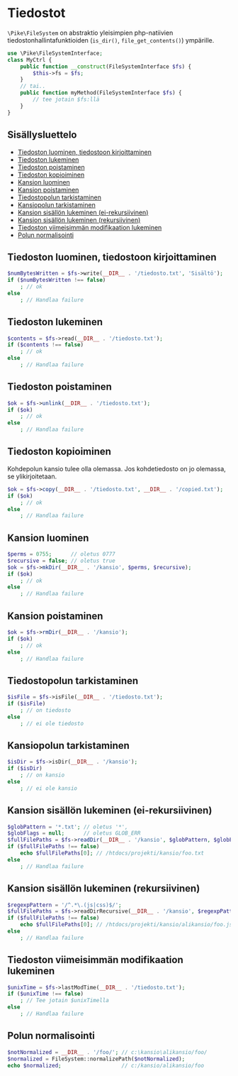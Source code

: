 # Tiedostot

`\Pike\FileSystem` on abstraktio yleisimpien php-natiivien tiedostonhallintafunktioiden (`is_dir()`, `file_get_contents()`) ympärille.

```php
use \Pike\FileSystemInterface;
class MyCtrl {
    public function __construct(FileSystemInterface $fs) {
        $this->fs = $fs;
    }
    // tai..
    public function myMethod(FileSystemInterface $fs) {
        // tee jotain $fs:llä
    }
}

```

## Sisällysluettelo

- [Tiedoston luominen, tiedostoon kirjoittaminen](#tiedoston-luominen-tiedostoon-kirjoittaminen)
- [Tiedoston lukeminen](#tiedoston-lukeminen)
- [Tiedoston poistaminen](#tiedoston-poistaminen)
- [Tiedoston kopioiminen](#tiedoston-kopioiminen)
- [Kansion luominen](#kansion-luominen)
- [Kansion poistaminen](#kansion-poistaminen)
- [Tiedostopolun tarkistaminen](#tiedostopolun-tarkistaminen)
- [Kansiopolun tarkistaminen](#kansiopolun-tarkistaminen)
- [Kansion sisällön lukeminen (ei-rekursiivinen)](#kansion-sisällön-lukeminen-ei-rekursiivinen)
- [Kansion sisällön lukeminen (rekursiivinen)](#kansion-sisällön-lukeminen-rekursiivinen)
- [Tiedoston viimeisimmän modifikaation lukeminen](#tiedoston-viimeisimmän-modifikaation-lukeminen)
- [Polun normalisointi](#polun-normalisointi)

## Tiedoston luominen, tiedostoon kirjoittaminen

```php
$numBytesWritten = $fs->write(__DIR__ . '/tiedosto.txt', 'Sisältö');
if ($numBytesWritten !== false)
    ; // ok
else
    ; // Handlaa failure
```

## Tiedoston lukeminen

```php
$contents = $fs->read(__DIR__ . '/tiedosto.txt');
if ($contents !== false)
    ; // ok
else
    ; // Handlaa failure
```

## Tiedoston poistaminen

```php
$ok = $fs->unlink(__DIR__ . '/tiedosto.txt');
if ($ok)
    ; // ok
else
    ; // Handlaa failure
```

## Tiedoston kopioiminen

Kohdepolun kansio tulee olla olemassa. Jos kohdetiedosto on jo olemassa, se ylikirjoitetaan.

```php
$ok = $fs->copy(__DIR__ . '/tiedosto.txt', __DIR__ . '/copied.txt');
if ($ok)
    ; // ok
else
    ; // Handlaa failure
```

## Kansion luominen

```php
$perms = 0755;      // oletus 0777
$recursive = false; // oletus true
$ok = $fs->mkDir(__DIR__ . '/kansio', $perms, $recursive);
if ($ok)
    ; // ok
else
    ; // Handlaa failure
```

## Kansion poistaminen

```php
$ok = $fs->rmDir(__DIR__ . '/kansio');
if ($ok)
    ; // ok
else
    ; // Handlaa failure
```

## Tiedostopolun tarkistaminen

```php
$isFile = $fs->isFile(__DIR__ . '/tiedosto.txt');
if ($isFile)
    ; // on tiedosto
else
    ; // ei ole tiedosto
```

## Kansiopolun tarkistaminen

```php
$isDir = $fs->isDir(__DIR__ . '/kansio');
if ($isDir)
    ; // on kansio
else
    ; // ei ole kansio
```

## Kansion sisällön lukeminen (ei-rekursiivinen)

```php
$globPattern = '*.txt'; // oletus '*',
$globFlags = null;      // oletus GLOB_ERR
$fullFilePaths = $fs->readDir(__DIR__ . '/kansio', $globPattern, $globFlags);
if ($fullFilePaths !== false)
    echo $fullFilePaths[0]; // /htdocs/projekti/kansio/foo.txt
else
    ; // Handlaa failure
```

## Kansion sisällön lukeminen (rekursiivinen)

```php
$regexpPattern = '/^.*\.(js|css)$/';
$fullFilePaths = $fs->readDirRecursive(__DIR__ . '/kansio', $regexpPattern);
if ($fullFilePaths !== false)
    echo $fullFilePaths[0]; // /htdocs/projekti/kansio/alikansio/foo.js
else
    ; // Handlaa failure
```

## Tiedoston viimeisimmän modifikaation lukeminen

```php
$unixTime = $fs->lastModTime(__DIR__ . '/tiedosto.txt');
if ($unixTime !== false)
    ; // Tee jotain $unixTimella
else
    ; // Handlaa failure
```

## Polun normalisointi

```php
$notNormalized = __DIR__ . '/foo/'; // c:\kansio\alikansio/foo/
$normalized = FileSystem::normalizePath($notNormalized);
echo $normalized;                   // c:/kansio/alikansio/foo
```
